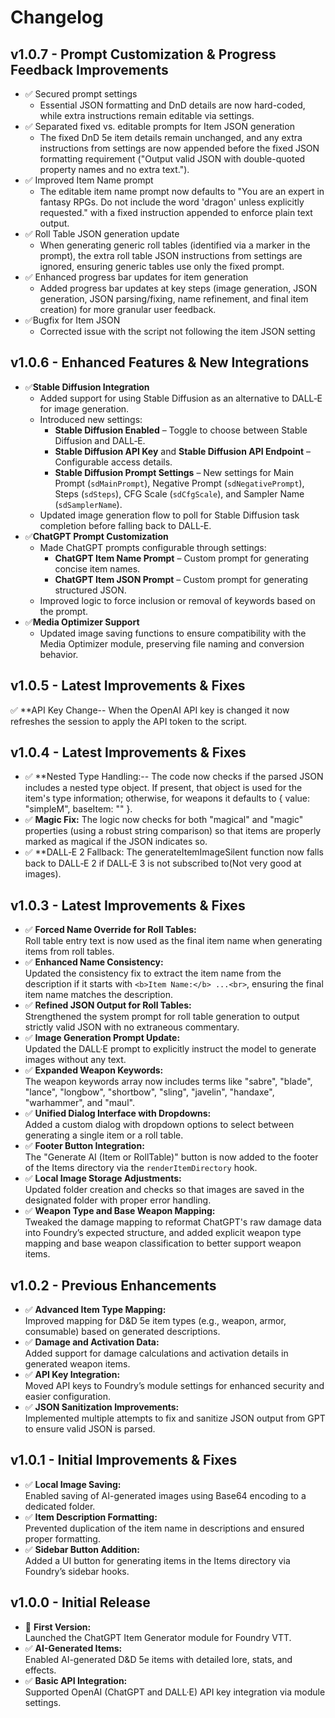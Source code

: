 # Changelog
## v1.0.7 - Prompt Customization & Progress Feedback Improvements  
- ✅ Secured prompt settings  
  - Essential JSON formatting and DnD details are now hard-coded, while extra instructions remain editable via settings.  
- ✅ Separated fixed vs. editable prompts for Item JSON generation  
  - The fixed DnD 5e item details remain unchanged, and any extra instructions from settings are now appended before the fixed JSON formatting requirement ("Output valid JSON with double-quoted property names and no extra      text.").  
- ✅ Improved Item Name prompt  
  - The editable item name prompt now defaults to "You are an expert in fantasy RPGs. Do not include the word 'dragon' unless explicitly requested." with a fixed instruction appended to enforce plain text output.  
- ✅ Roll Table JSON generation update  
  - When generating generic roll tables (identified via a marker in the prompt), the extra roll table JSON instructions from settings are ignored, ensuring generic tables use only the fixed prompt.  
- ✅ Enhanced progress bar updates for item generation  
  - Added progress bar updates at key steps (image generation, JSON generation, JSON parsing/fixing, name refinement, and final item creation) for more granular user feedback.
- ✅Bugfix for Item JSON
  - Corrected issue with the script not following the item JSON setting
## v1.0.6 - Enhanced Features & New Integrations
- ✅**Stable Diffusion Integration**
  - Added support for using Stable Diffusion as an alternative to DALL‑E for image generation.
  - Introduced new settings:
    - **Stable Diffusion Enabled** – Toggle to choose between Stable Diffusion and DALL‑E.
    - **Stable Diffusion API Key** and **Stable Diffusion API Endpoint** – Configurable access details.
    - **Stable Diffusion Prompt Settings** – New settings for Main Prompt (`sdMainPrompt`), Negative Prompt (`sdNegativePrompt`), Steps (`sdSteps`), CFG Scale (`sdCfgScale`), and Sampler Name (`sdSamplerName`).
  - Updated image generation flow to poll for Stable Diffusion task completion before falling back to DALL‑E.
- ✅**ChatGPT Prompt Customization**
  - Made ChatGPT prompts configurable through settings:
    - **ChatGPT Item Name Prompt** – Custom prompt for generating concise item names.
    - **ChatGPT Item JSON Prompt** – Custom prompt for generating structured JSON.
  - Improved logic to force inclusion or removal of keywords based on the prompt.
- ✅**Media Optimizer Support**
  - Updated image saving functions to ensure compatibility with the Media Optimizer module, preserving file naming and conversion behavior.
## v1.0.5 - Latest Improvements & Fixes
  ✅ **API Key Change--
  When the OpenAI API key is changed it now refreshes the session to apply the API token to the script. 
## v1.0.4 - Latest Improvements & Fixes
- ✅ **Nested Type Handling:--
  The code now checks if the parsed JSON includes a nested type object. If present, that object is used for the item's type information; otherwise, for weapons it defaults to { value: "simpleM", baseItem: "" }.
- ✅ **Magic Fix:**
  The logic now checks for both "magical" and "magic" properties (using a robust string comparison) so that items are properly marked as magical if the JSON indicates so.
- ✅ **DALL‑E 2 Fallback:
  The generateItemImageSilent function now falls back to DALL‑E 2 if DALL‑E 3 is not subscribed to(Not very good at images).


## v1.0.3 - Latest Improvements & Fixes
- ✅ **Forced Name Override for Roll Tables:**  
  Roll table entry text is now used as the final item name when generating items from roll tables.
- ✅ **Enhanced Name Consistency:**  
  Updated the consistency fix to extract the item name from the description if it starts with `<b>Item Name:</b> ...<br>`, ensuring the final item name matches the description.
- ✅ **Refined JSON Output for Roll Tables:**  
  Strengthened the system prompt for roll table generation to output strictly valid JSON with no extraneous commentary.
- ✅ **Image Generation Prompt Update:**  
  Updated the DALL·E prompt to explicitly instruct the model to generate images without any text.
- ✅ **Expanded Weapon Keywords:**  
  The weapon keywords array now includes terms like "sabre", "blade", "lance", "longbow", "shortbow", "sling", "javelin", "handaxe", "warhammer", and "maul".
- ✅ **Unified Dialog Interface with Dropdowns:**  
  Added a custom dialog with dropdown options to select between generating a single item or a roll table.
- ✅ **Footer Button Integration:**  
  The "Generate AI (Item or RollTable)" button is now added to the footer of the Items directory via the `renderItemDirectory` hook.
- ✅ **Local Image Storage Adjustments:**  
  Updated folder creation and checks so that images are saved in the designated folder with proper error handling.
- ✅ **Weapon Type and Base Weapon Mapping:**  
  Tweaked the damage mapping to reformat ChatGPT's raw damage data into Foundry’s expected structure, and added explicit weapon type mapping and base weapon classification to better support weapon items.


## v1.0.2 - Previous Enhancements
- ✅ **Advanced Item Type Mapping:**  
  Improved mapping for D&D 5e item types (e.g., weapon, armor, consumable) based on generated descriptions.
- ✅ **Damage and Activation Data:**  
  Added support for damage calculations and activation details in generated weapon items.
- ✅ **API Key Integration:**  
  Moved API keys to Foundry’s module settings for enhanced security and easier configuration.
- ✅ **JSON Sanitization Improvements:**  
  Implemented multiple attempts to fix and sanitize JSON output from GPT to ensure valid JSON is parsed.

## v1.0.1 - Initial Improvements & Fixes
- ✅ **Local Image Saving:**  
  Enabled saving of AI-generated images using Base64 encoding to a dedicated folder.
- ✅ **Item Description Formatting:**  
  Prevented duplication of the item name in descriptions and ensured proper formatting.
- ✅ **Sidebar Button Addition:**  
  Added a UI button for generating items in the Items directory via Foundry’s sidebar hooks.

## v1.0.0 - Initial Release
- 🎉 **First Version:**  
  Launched the ChatGPT Item Generator module for Foundry VTT.
- ✅ **AI-Generated Items:**  
  Enabled AI-generated D&D 5e items with detailed lore, stats, and effects.
- ✅ **Basic API Integration:**  
  Supported OpenAI (ChatGPT and DALL·E) API key integration via module settings.
